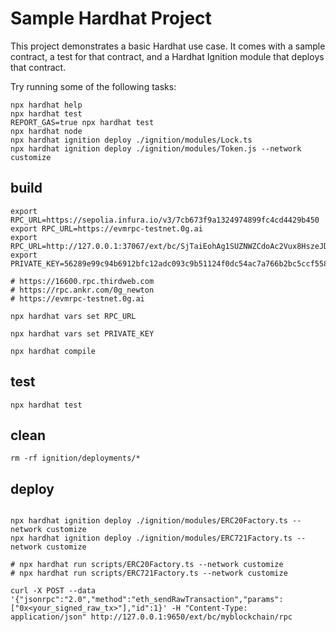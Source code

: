 # Sample Hardhat Project

This project demonstrates a basic Hardhat use case. It comes with a sample contract, a test for that contract, and a Hardhat Ignition module that deploys that contract.

Try running some of the following tasks:

```shell
npx hardhat help
npx hardhat test
REPORT_GAS=true npx hardhat test
npx hardhat node
npx hardhat ignition deploy ./ignition/modules/Lock.ts
npx hardhat ignition deploy ./ignition/modules/Token.js --network customize

```

## build

```shell
export RPC_URL=https://sepolia.infura.io/v3/7cb673f9a1324974899fc4cd4429b450 
export RPC_URL=https://evmrpc-testnet.0g.ai
export RPC_URL=http://127.0.0.1:37067/ext/bc/SjTaiEohAg1SUZNWZCdoAc2Vux8HszeJDLf3xRvWBZyqzxwft/rpc
export PRIVATE_KEY=56289e99c94b6912bfc12adc093c9b51124f0dc54ac7a766b2bc5ccf558d8027

# https://16600.rpc.thirdweb.com
# https://rpc.ankr.com/0g_newton
# https://evmrpc-testnet.0g.ai

npx hardhat vars set RPC_URL

npx hardhat vars set PRIVATE_KEY

npx hardhat compile
```

## test

```shell
npx hardhat test
```

## clean
```
rm -rf ignition/deployments/*
```

## deploy

``` shell

npx hardhat ignition deploy ./ignition/modules/ERC20Factory.ts --network customize
npx hardhat ignition deploy ./ignition/modules/ERC721Factory.ts --network customize

# npx hardhat run scripts/ERC20Factory.ts --network customize
# npx hardhat run scripts/ERC721Factory.ts --network customize

curl -X POST --data '{"jsonrpc":"2.0","method":"eth_sendRawTransaction","params":["0x<your_signed_raw_tx>"],"id":1}' -H "Content-Type: application/json" http://127.0.0.1:9650/ext/bc/myblockchain/rpc

```